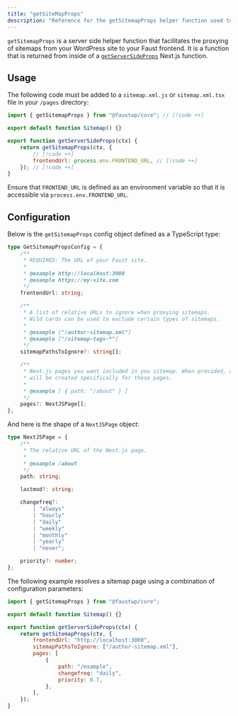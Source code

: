 ```yaml
---
title: "getSiteMapProps"
description: "Reference for the getSitemapProps helper function used to proxy sitemaps from WordPress to your Faust frontend."
---
```


`getSitemapProps` is a server side helper function that facilitates the proxying of sitemaps from your WordPress site to your Faust frontend. It is a function that is returned from inside of a [`getServerSideProps`](https://nextjs.org/docs/basic-features/data-fetching/get-server-side-props) Next.js function.

## Usage

The following code must be added to a `sitemap.xml.js` or `sitemap.xml.tsx` file in your `/pages` directory:

```js title="/pages/sitemap.xml.js"
import { getSitemapProps } from "@faustwp/core"; // [!code ++]

export default function Sitemap() {}

export function getServerSideProps(ctx) {
	return getSitemapProps(ctx, {
		// [!code ++]
		frontendUrl: process.env.FRONTEND_URL, // [!code ++]
	}); // [!code ++]
}
```

Ensure that `FRONTEND_URL` is defined as an environment variable so that it is accessible via `process.env.FRONTEND_URL`.

## Configuration

Below is the `getSitemapProps` config object defined as a TypeScript type:

```ts
type GetSitemapPropsConfig = {
	/**
	 * REQUIRED: The URL of your Faust site.
	 *
	 * @example http://localhost:3000
	 * @example https://my-site.com
	 */
	frontendUrl: string;

	/**
	 * A list of relative URLs to ignore when proxying sitemaps.
	 * Wild cards can be used to exclude certain types of sitemaps.
	 *
	 * @example ["/author-sitemap.xml"]
	 * @example ["/sitemap-tags-*"]
	 */
	sitemapPathsToIgnore?: string[];

	/**
	 * Next.js pages you want included in you sitemap. When provided, an index
	 * will be created specifically for these pages.
	 *
	 * @example [ { path: "/about" } ]
	 */
	pages?: NextJSPage[];
};
```

And here is the shape of a `NextJSPage` object:

```ts
type NextJSPage = {
	/**
	 * The relative URL of the Next.js page.
	 *
	 * @example /about
	 */
	path: string;

	lastmod?: string;

	changefreq?:
		| "always"
		| "hourly"
		| "daily"
		| "weekly"
		| "monthly"
		| "yearly"
		| "never";

	priority?: number;
};
```

The following example resolves a sitemap page using a combination of configuration parameters:

```js title="sitemap.xml.js"
import { getSitemapProps } from "@faustwp/core";

export default function Sitemap() {}

export function getServerSideProps(ctx) {
	return getSitemapProps(ctx, {
		frontendUrl: "http://localhost:3000",
		sitemapPathsToIgnore: ["/author-sitemap.xml"],
		pages: [
			{
				path: "/example",
				changefreq: "daily",
				priority: 0.7,
			},
		],
	});
}
```

